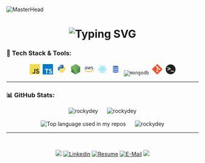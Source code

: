 ![MasterHead]([https://i.ibb.co.com/PGfbzytC/Github-Banner.gif](https://i.ibb.co/V0xyjFz9/Github-Banner.gif))

<h1 align="center">
  <img src="https://readme-typing-svg.herokuapp.com?size=30&duration=3000&color=268F77&center=true&vCenter=true&multiline=true&width=600&height=50&lines=Hi+👋,+I'm+Rocky+Dey" alt="Typing SVG" />
</h1>

### 🚀 Tech Stack & Tools:
<p align="center">
<code><img height="27" src="https://raw.githubusercontent.com/github/explore/80688e429a7d4ef2fca1e82350fe8e3517d3494d/topics/javascript/javascript.png" alt="javascript"></code>&nbsp;
<code><img height="27" src="https://raw.githubusercontent.com/github/explore/80688e429a7d4ef2fca1e82350fe8e3517d3494d/topics/typescript/typescript.png" alt="typescript"></code>&nbsp;
<code><img height="30" src="https://raw.githubusercontent.com/github/explore/80688e429a7d4ef2fca1e82350fe8e3517d3494d/topics/python/python.png" alt="python"></code>&nbsp;
<code><img height="27" src="https://raw.githubusercontent.com/github/explore/80688e429a7d4ef2fca1e82350fe8e3517d3494d/topics/nodejs/nodejs.png" alt="nodejs"></code>&nbsp;
<code><img height="27" src="https://raw.githubusercontent.com/github/explore/80688e429a7d4ef2fca1e82350fe8e3517d3494d/topics/aws/aws.png" alt="aws"></code>&nbsp;
<code><img height="27" src="https://raw.githubusercontent.com/github/explore/80688e429a7d4ef2fca1e82350fe8e3517d3494d/topics/react/react.png" alt="react"></code>&nbsp;
<code><img height="27" src="https://raw.githubusercontent.com/github/explore/80688e429a7d4ef2fca1e82350fe8e3517d3494d/topics/sql/sql.png" alt="sql"></code>&nbsp;
<code><img height="27" src="https://encrypted-tbn0.gstatic.com/images?q=tbn%3AANd9GcSTTzPAw-55ssm1Im594xYZ9eRQu2JylrkYLg&usqp=CAU" alt="mongodb"></code>&nbsp;
<code><img height="27" src="https://raw.githubusercontent.com/devicons/devicon/master/icons/git/git-original.svg" alt="git"></code>&nbsp;
<code><img height="27" src="https://raw.githubusercontent.com/github/explore/80688e429a7d4ef2fca1e82350fe8e3517d3494d/topics/terminal/terminal.png" alt="terminal"></code>
</p>

---

### 📊 GitHub Stats:
<div align="center"> 
  <img src="https://github-readme-stats.vercel.app/api?username=rockydey&show_icons=true&theme=gotham" alt="rockydey" />
  &nbsp;&nbsp;&nbsp;&nbsp;
  <img src="https://github-profile-summary-cards.vercel.app/api/cards/stats?username=rockydey&show_icons=true&theme=gotham" alt="rockydey" />
  <br />  <br />
   <img width="" src="https://github-readme-stats.vercel.app/api/top-langs/?username=rockydey&layout=compact&show_icons=true&theme=gotham" alt="Top language used in my repos" />
    &nbsp;&nbsp;&nbsp;&nbsp;
   <img src="https://streak-stats.demolab.com?user=rockydey&show_icons=true&theme=gotham" alt="rockydey" />
</div>

---

&nbsp;<div align="center">
  <img src="https://badges.pufler.dev/visits/rockydey/rockydey?color=black&logo=github" />
  [![Linkedin](https://img.shields.io/badge/linked-in-369?style=flat-square&logo=linkedin&logoColor=white&color=blue)](https://www.linkedin.com/in/deyrocky/)
  [![Resume](https://img.shields.io/badge/Resume-Download-orange?style=flat-square&logo=adobeacrobatreader&logoColor=white)](https://drive.google.com/file/d/1MNLxfbyeVU0j5vGlflGWpYJx2cSTQ5RK/view?usp=sharing)
  [![E-Mail](https://img.shields.io/badge/email-reveal-2a8?style=flat-square&logo=gmail&logoColor=white)](mailto:rockydey077@gmail.com)
  <img src="https://komarev.com/ghpvc/?username=rockydey&style=plastic&label=Views"><img>
</div>
